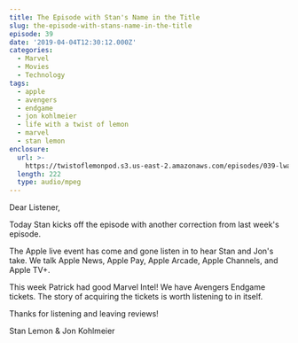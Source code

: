 ```yaml
---
title: The Episode with Stan's Name in the Title
slug: the-episode-with-stans-name-in-the-title
episode: 39
date: '2019-04-04T12:30:12.000Z'
categories:
  - Marvel
  - Movies
  - Technology
tags:
  - apple
  - avengers
  - endgame
  - jon kohlmeier
  - life with a twist of lemon
  - marvel
  - stan lemon
enclosure:
  url: >-
    https://twistoflemonpod.s3.us-east-2.amazonaws.com/episodes/039-lwatol-20190404.mp3
  length: 222
  type: audio/mpeg
---
```


Dear Listener,

Today Stan kicks off the episode with another correction from last week's episode.

The Apple live event has come and gone listen in to hear Stan and Jon's take. We talk Apple News, Apple Pay, Apple Arcade, Apple Channels, and Apple TV+.

This week Patrick had good Marvel Intel! We have Avengers Endgame tickets. The story of acquiring the tickets is worth listening to in itself.

Thanks for listening and leaving reviews!

Stan Lemon & Jon Kohlmeier

